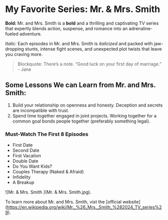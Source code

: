 # My Favorite Series: Mr. & Mrs. Smith

**Bold:** Mr. and Mrs. Smith is a **bold** and a thrilling and captivating TV series that expertly blends action, suspense, and romance into an adrenaline-fueled adventure.

*Italic:* Each episodes in Mr. and Mrs. Smith is *italicized* and packed with jaw-dropping stunts, intense fight scenes, and unexpected plot twists that leave you craving more. 

> Blockquote: There’s a note. “Good luck on your first day of marriage.” - Jane

## Some Lessons We can Learn from Mr. and Mrs. Smith:
 1. Build your relationship on openness and honesty. Deception and secrets are incompatible with trust.
 2. Spend time together engaged in joint projects. Working together for a common goal bonds people together (preferably something legal).

### Must-Watch The First 8 Episodes
- First Date
- Second Date
- First Vacation
- Double Date
- Do You Want Kids?
- Couples Therapy (Naked & Afraid)
- Infidelity
- A Breakup

![Mr. & Mrs. Smith ](Mr. & Mrs. Smith.jpg).

To learn more about Mr. and Mrs. Smith, vist the [official website] (https://en.wikipedia.org/wiki/Mr._%26_Mrs._Smith_%282024_TV_series%29).
